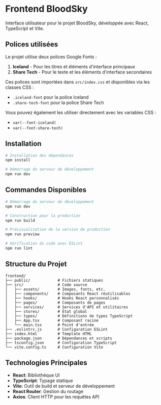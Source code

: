 # Frontend BloodSky

Interface utilisateur pour le projet BloodSky, développée avec React, TypeScript et Vite.

## Polices utilisées

Le projet utilise deux polices Google Fonts :

1. **Iceland** - Pour les titres et éléments d'interface principaux
2. **Share Tech** - Pour le texte et les éléments d'interface secondaires

Ces polices sont importées dans `src/index.css` et disponibles via les classes CSS :
- `.iceland-font` pour la police Iceland
- `.share-tech-font` pour la police Share Tech

Vous pouvez également les utiliser directement avec les variables CSS :
- `var(--font-iceland)`
- `var(--font-share-tech)`

## Installation

```bash
# Installation des dépendances
npm install

# Démarrage du serveur de développement
npm run dev
```

## Commandes Disponibles

```bash
# Démarrage du serveur de développement
npm run dev

# Construction pour la production
npm run build

# Prévisualisation de la version de production
npm run preview

# Vérification du code avec ESLint
npm run lint
```

## Structure du Projet

```
frontend/
├── public/            # Fichiers statiques
├── src/               # Code source
│   ├── assets/        # Images, fonts, etc.
│   ├── components/    # Composants React réutilisables
│   ├── hooks/         # Hooks React personnalisés
│   ├── pages/         # Composants de pages
│   ├── services/      # Services d'API et utilitaires
│   ├── stores/        # État global
│   ├── types/         # Définitions de types TypeScript
│   ├── App.tsx        # Composant racine
│   └── main.tsx       # Point d'entrée
├── .eslintrc.js       # Configuration ESLint
├── index.html         # Template HTML
├── package.json       # Dépendances et scripts
├── tsconfig.json      # Configuration TypeScript
└── vite.config.ts     # Configuration Vite
```

## Technologies Principales

- **React**: Bibliothèque UI
- **TypeScript**: Typage statique
- **Vite**: Outil de build et serveur de développement
- **React Router**: Gestion du routage
- **Axios**: Client HTTP pour les requêtes API


